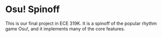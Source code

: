 # Osu! Spinoff

This is our final project in ECE 319K. It is a spinoff of the popular rhythm game Osu!, and it implements many of the core features.
